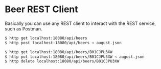# Beer REST Client

Basically you can use any REST client to interact with the REST service, such as Postman.

```bash
$ http get localhost:18080/api/beers
$ http post localhost:18080/api/beers < august.json

$ http get localhost:18080/api/beers/B01CJPU3XW
$ http put localhost:18080/api/beers/B01CJPU3XW < august.json
$ http delete localhost:18080/api/beers/B01CJPU3XW
```